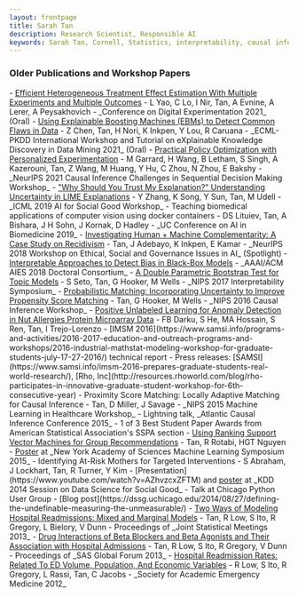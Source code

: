 ```yaml
---
layout: frontpage
title: Sarah Tan
description: Research Scientist, Responsible AI
keywords: Sarah Tan, Cornell, Statistics, interpretability, causal inference
---
```


<div class="row-fluid"><h3>Older Publications and Workshop Papers</h3>
</div>
- <a class="paper" href="https://arxiv.org/abs/2206.04907">Efficient Heterogeneous Treatment Effect Estimation With Multiple Experiments and Multiple Outcomes</a>
   - L Yao, C Lo, I Nir, Tan, A Evnine, A Lerer, A Peysakhovich
   - _Conference on Digital Experimentation 2021_ (<span class="highlight">Oral</span>)
- <a class="paper" href="https://link.springer.com/chapter/10.1007/978-3-030-93736-2_40">Using Explainable Boosting Machines (EBMs) to Detect Common Flaws in Data</a>
   - Z Chen, Tan, H Nori, K Inkpen, Y Lou, R Caruana
   - _ECML-PKDD International Workshop and Tutorial on eXplainable Knowledge Discovery in Data Mining 2021_ (<span class="highlight">Oral</span>)
- <a class="paper" href="https://arxiv.org/abs/2303.17648">Practical Policy Optimization with Personalized Experimentation</a>
   - M Garrard, H Wang, B Letham, S Singh, A Kazerouni, Tan, Z Wang, M Huang, Y Hu, C Zhou, N Zhou, E Bakshy
   - _NeurIPS 2021 Causal Inference Challenges in Sequential Decision Making Workshop_
- <a class="paper" href="https://arxiv.org/abs/1904.12991">"Why Should You Trust My Explanation?" Understanding Uncertainty in LIME Explanations</a>
   - Y Zhang, K Song, Y Sun, Tan, M Udell
   - _ICML 2019 AI for Social Good Workshop_ 
- <span class="paper">Teaching biomedical applications of computer vision using docker containers</span>
   - DS Lituiev, Tan, A Bishara, J H Sohn, J Kornak, D Hadley
   - _UC Conference on AI in Biomedicine 2019_ 
- <a class="paper" href="https://arxiv.org/abs/1808.09123">Investigating Human + Machine Complementarity: A Case Study on Recidivism</a>
   - Tan, J Adebayo, K Inkpen, E Kamar
   - _NeurIPS 2018 Workshop on Ethical, Social and Governance Issues in AI_ (<span class="highlight">Spotlight</span>)
- <a class="paper" href="papers/aiesdc18.pdf">Interpretable Approaches to Detect Bias in Black-Box Models</a>
   - _AAAI/ACM AIES 2018 Doctoral Consortium_
- <a class="paper" href="https://arxiv.org/abs/1711.07104">A Double Parametric Bootstrap Test for Topic Models</a>
   - S Seto, Tan, G Hooker, M Wells 
   - _NIPS 2017 Interpretability Symposium_
- <a class="paper" href="http://www.homepages.ucl.ac.uk/~ucgtrbd/whatif/Paper23.pdf">Probabilistic Matching: Incorporating Uncertainty to Improve Propensity Score Matching</a>
   - Tan, G Hooker, M Wells 
   - _NIPS 2016 Causal Inference Workshop_
- <a class="paper" href="https://www.samsi.info/wp-content/uploads/2016/08/IMSM16_report.pdf">Positive Unlabeled Learning for Anomaly Detection in Nut Allergies Protein Microarray Data</a>
   - FB Darku, S He, MA Hossain, S Ren, Tan, I Trejo-Lorenzo
   - [IMSM 2016](https://www.samsi.info/programs-and-activities/2016-2017-education-and-outreach-programs-and-workshops/2016-industrial-mathstat-modeling-workshop-for-graduate-students-july-17-27-2016/) technical report
   - Press releases: [SAMSI](https://www.samsi.info/imsm-2016-prepares-graduate-students-real-world-research/), [Rho, Inc](http://resources.rhoworld.com/blog/rho-participates-in-innovative-graduate-student-workshop-for-6th-consecutive-year)
- <span class="paper">Proximity Score Matching: Locally Adaptive Matching for Causal Inference</span>
   - Tan, D Miller, J Savage
   - _NIPS 2015 Machine Learning in Healthcare Workshop_
   - Lightning talk, _Atlantic Causal Inference Conference 2015_
   - <span class="highlight">1 of 3 Best Student Paper Awards</span> from American Statistical Association's SSPA section
- <a class="paper" href="papers/nyas15.pdf">Using Ranking Support Vector Machines for Group Recommendations</a>
   - Tan, R Rotabi, HGT Nguyen
   - <a href="papers/nyas15poster.pdf">Poster</a> at _New York Academy of Sciences Machine Learning Symposium 2015_
- <span class="paper">Identifying At-Risk Mothers for Targeted Interventions</span>
   - S Abraham, J Lockhart, Tan, R Turner, Y Kim 
   - [Presentation](https://www.youtube.com/watch?v=AZhvzcxZFTM) and <a href="papers/kdd14sessionposter.pdf">poster</a> at _KDD 2014 Session on Data Science for Social Good_
   - Talk at Chicago Python User Group
   - [Blog post](https://dssg.uchicago.edu/2014/08/27/defining-the-undefinable-measuring-the-unmeasurable/)
- <a class="paper" href="papers/jsm13.pdf">Two Ways of Modeling Hospital Readmissions: Mixed and Marginal Models</a>
   - Tan, R Low, S Ito, R Gregory, L Bielory, V Dunn
   - Proceedings of _Joint Statistical Meetings 2013_
- <a class="paper" href="http://support.sas.com/resources/papers/proceedings13/164-2013.pdf">Drug Interactions of Beta Blockers and Beta Agonists and Their Association with Hospital Admissions</a>
   - Tan, R Low, S Ito, R Gregory, V Dunn 
   - Proceedings of _SAS Global Forum 2013_
- <a class="paper" href="papers/saem12.pdf">Hospital Readmission Rates: Related To ED Volume, Population, And Economic Variables</a>
   - R Low, S Ito, R Gregory, L Rassi, Tan, C Jacobs 
   - _Society for Academic Emergency Medicine 2012_
